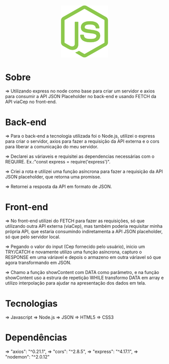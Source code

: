 <h1 align="center">
    <img alt="Node API" src="./assets/nodejs-icon.svg"  width="150px" >
</h1>


# Sobre

=> Utilizando express no node como base para criar um servidor e axios para consumir a API JSON Placeholder no back-end e usando FETCH da API viaCep no front-end.

# Back-end 

=> Para o back-end a tecnologia utilizada foi o Node.js, utilizei o express para criar o servidor, 
axios para fazer a requisição da API externa e o cors para liberar a comunicação do meu servidor.

=> Declarei as váriaveis e requisitei as dependencias necessárias com o REQUIRE. Ex.:"const express = require('express')".

=> Criei a rota e utilizei uma função asíncrona para fazer a requisição da API JSON placeholder, que retorna uma promisse.

=> Retornei a resposta da API em formato de JSON.

# Front-end 

=> No front-end utilizei do FETCH para fazer as requisições, só que utilizando outra API externa (viaCep), 
mas também poderia requisitar minha própria API, que estaria consumindo indiretamenta a API JSON placeholder, 
só que pelo servidor local.

=> Pegando o valor do input (Cep fornecido pelo usuário), inicio um TRY/CATCH e novamente utilizo uma função asíncrona, 
capturo o RESPONSE em uma váriavel e depois o armazeno em outra váriavel só que agora transformando em JSON.

=> Chamo a função showContent com DATA como parâmetro, e na função showContent uso a estrura de repetição WHILE transformo DATA em array e 
utilizo interpolação para ajudar na apresentação dos dados em tela.

# Tecnologias 

=> Javascript
=> Node.js
=> JSON
=> HTML5
=> CSS3


# Dependências

=>  "axios": "^0.21.1",
=>  "cors": "^2.8.5",
=>  "express": "^4.17.1",
=>  "nodemon": "^2.0.12"